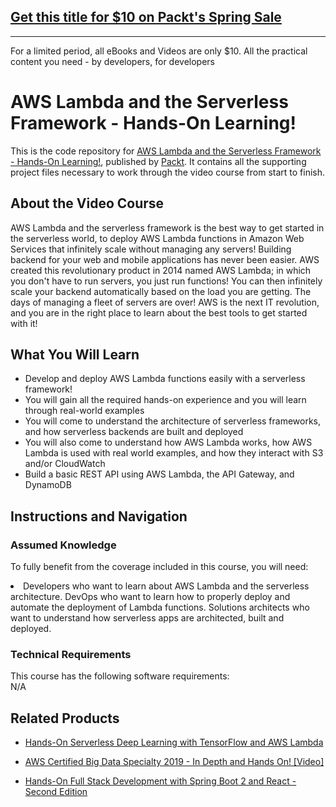 ## [Get this title for $10 on Packt's Spring Sale](https://www.packt.com/V11336?utm_source=github&utm_medium=packt-github-repo&utm_campaign=spring_10_dollar_2022)
-----
For a limited period, all eBooks and Videos are only $10. All the practical content you need \- by developers, for developers

# AWS Lambda and the Serverless Framework - Hands-On Learning!	
This is the code repository for [AWS Lambda and the Serverless Framework - Hands-On Learning!](https://www.packtpub.com/networking-and-servers/aws-lambda-and-serverless-framework-hands-learning), published by [Packt](https://www.packtpub.com/?utm_source=github). It contains all the supporting project files necessary to work through the video course from start to finish.
## About the Video Course
AWS Lambda and the serverless framework is the best way to get started in the serverless world, to deploy AWS Lambda functions in Amazon Web Services that infinitely scale without managing any servers! Building backend for your web and mobile applications has never been easier. AWS created this revolutionary product in 2014 named AWS Lambda; in which you don't have to run servers, you just run functions! You can then infinitely scale your backend automatically based on the load you are getting. The days of managing a fleet of servers are over! AWS is the next IT revolution, and you are in the right place to learn about the best tools to get started with it!

<H2>What You Will Learn</H2>
<DIV class=book-info-will-learn-text>
<UL>
<LI>Develop and deploy AWS Lambda functions easily with a serverless framework!</LI>
<LI>You will gain all the required hands-on experience and you will learn through real-world examples</LI>
<LI>You will come to understand the architecture of serverless frameworks, and how serverless backends are built and deployed</LI>
<LI>You will also come to understand how AWS Lambda works, how AWS Lambda is used with real world examples, and how they interact with S3 and/or CloudWatch</LI>
<LI>Build a basic REST API using AWS Lambda, the API Gateway, and DynamoDB</LI>
</UL></DIV>

## Instructions and Navigation
### Assumed Knowledge
To fully benefit from the coverage included in this course, you will need:<br/>
<DIV class=book-info-will-learn-text>
<LI> Developers who want to learn about AWS Lambda and the serverless architecture. DevOps who want to learn how to properly deploy and automate the deployment of Lambda functions. Solutions architects who want to understand how serverless apps are architected, built and deployed.</LI> 
<DIV>

### Technical Requirements
This course has the following software requirements:<br/>
N/A

## Related Products
* [Hands-On Serverless Deep Learning with TensorFlow and AWS Lambda](https://www.packtpub.com/big-data-and-business-intelligence/hands-serverless-deep-learning-tensorflow-and-aws-lambda)

* [AWS Certified Big Data Specialty 2019 - In Depth and Hands On! [Video]](https://www.packtpub.com/application-development/aws-certified-big-data-specialty-2019-depth-and-hands-video)

* [Hands-On Full Stack Development with Spring Boot 2 and React - Second Edition](https://www.packtpub.com/web-development/hands-full-stack-development-spring-boot-2-and-react-second-edition)
